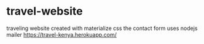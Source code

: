 # travel-website
 traveling website created with materialize css
the contact form uses nodejs mailer 
https://travel-kenya.herokuapp.com/
